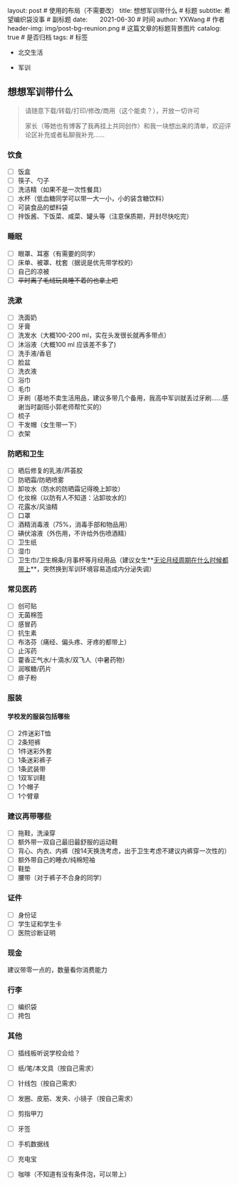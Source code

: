 layout:     post   				        # 使用的布局（不需要改）
title:      想想军训带什么				# 标题 
subtitle:   希望编织袋没事				# 副标题
date:       2021-06-30 				    # 时间
author:     YXWang 					    # 作者
header-img: img/post-bg-reunion.png	 	# 这篇文章的标题背景图片
catalog: true 						    # 是否归档
tags:								    # 标签

- 北交生活

- 军训

## 想想军训带什么

> 请随意下载/转载/打印/修改/商用（这个能卖？），开放一切许可
>
> 家长（等她也有博客了我再挂上共同创作）和我一块想出来的清单，欢迎评论区补充或者私聊我补充……

### 饮食

- [ ] 饭盒
- [ ] 筷子、勺子
- [ ] 洗洁精（如果不是一次性餐具）
- [ ] 水杯（低血糖同学可以带一大一小，小的装含糖饮料）
- [ ] 可装食品的塑料袋
- [ ] 拌饭酱、下饭菜、咸菜、罐头等（注意保质期，开封尽快吃完）

### 睡眠

- [ ] 眼罩、耳塞（有需要的同学）
- [ ] 床单、被罩、枕套（据说是优先带学校的）
- [ ] 自己的凉被
- [ ] ~~平时离了毛绒玩具睡不着的也拿上吧~~

### 洗漱

- [ ] 洗面奶
- [ ] 牙膏
- [ ] 洗发水（大概100-200 ml，实在头发很长就再多带点）
- [ ] 沐浴液（大概100 ml 应该差不多了)
- [ ] 洗手液/香皂
- [ ] 脸盆
- [ ] 洗衣液
- [ ] 浴巾
- [ ] 毛巾
- [ ] 牙刷（基地不卖生活用品，建议多带几个备用，我高中军训就丢过牙刷……感谢当时副班小郭老师帮忙买的）
- [ ] 梳子
- [ ] 干发帽（女生带一下）
- [ ] 衣架

### 防晒和卫生

- [ ] 晒后修复的乳液/芦荟胶
- [ ] 防晒霜/防晒喷雾
- [ ] 卸妆水（防水的防晒霜记得晚上卸妆）
- [ ] 化妆棉（以防有人不知道：沾卸妆水的）
- [ ] 花露水/风油精
- [ ] 口罩
- [ ] 酒精消毒液（75%，消毒手部和物品用）
- [ ] 碘伏溶液（外伤用，不许给外伤喷酒精）
- [ ] 卫生纸
- [ ] 湿巾
- [ ] 卫生巾/卫生棉条/月事杯等月经用品（建议女生**<u>无论月经周期在什么时候都带上</u>**，突然换到军训环境容易造成内分泌失调）

### 常见医药

- [ ] 创可贴
- [ ] 无菌棉签
- [ ] 感冒药
- [ ] 抗生素
- [ ] 布洛芬（痛经、偏头疼、牙疼的都带上）
- [ ] 止泻药
- [ ] 藿香正气水/十滴水/双飞人（中暑药物）
- [ ] 润喉糖/药片
- [ ] 痱子粉

### 服装

#### 学校发的服装包括哪些

- [ ] 2件迷彩T恤
- [ ] 2条短裤
- [ ] 1件迷彩外套
- [ ] 1条迷彩裤子
- [ ] 1条武装带
- [ ] 1双军训鞋
- [ ] 1个帽子
- [ ] 1个臂章

### 建议再带哪些

- [ ] 拖鞋，洗澡穿
- [ ] 额外带一双自己最旧最舒服的运动鞋
- [ ] 背心、内衣、内裤（按14天换洗考虑，出于卫生考虑不建议内裤穿一次性的）
- [ ] 额外带自己的睡衣/纯棉短袖
- [ ] 鞋垫
- [ ] 腰带（对于裤子不合身的同学）

### 证件

- [ ] 身份证
- [ ] 学生证和学生卡
- [ ] 医院诊断证明

### 现金

建议带零一点的，数量看你消费能力

### 行李

- [ ] 编织袋
- [ ] 挎包

### 其他

- [ ] 插线板听说学校会给？
- [ ] 纸/笔/本文具（按自己需求）
- [ ] 针线包（按自己需求）
- [ ] 发圈、皮筋、发夹、小镜子（按自己需求）
- [ ] 剪指甲刀
- [ ] 牙签
- [ ] 手机数据线
- [ ] 充电宝
- [ ] 咖啡（不知道有没有条件泡，可以带上）











